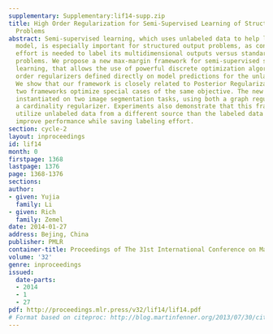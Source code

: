 ```yaml
---
supplementary: Supplementary:lif14-supp.zip
title: High Order Regularization for Semi-Supervised Learning of Structured Output
  Problems
abstract: Semi-supervised learning, which uses unlabeled data to help learn a discriminative
  model, is especially important for structured output problems, as considerably more
  effort is needed to label its multidimensional outputs versus standard single output
  problems. We propose a new max-margin framework for semi-supervised structured output
  learning, that allows the use of powerful discrete optimization algorithms and high
  order regularizers defined directly on model predictions for the unlabeled examples.
  We show that our framework is closely related to Posterior Regularization, and the
  two frameworks optimize special cases of the same objective. The new framework is
  instantiated on two image segmentation tasks, using both a graph regularizer and
  a cardinality regularizer. Experiments also demonstrate that this framework can
  utilize unlabeled data from a different source than the labeled data to significantly
  improve performance while saving labeling effort.
section: cycle-2
layout: inproceedings
id: lif14
month: 0
firstpage: 1368
lastpage: 1376
page: 1368-1376
sections: 
author:
- given: Yujia
  family: Li
- given: Rich
  family: Zemel
date: 2014-01-27
address: Bejing, China
publisher: PMLR
container-title: Proceedings of The 31st International Conference on Machine Learning
volume: '32'
genre: inproceedings
issued:
  date-parts:
  - 2014
  - 1
  - 27
pdf: http://proceedings.mlr.press/v32/lif14/lif14.pdf
# Format based on citeproc: http://blog.martinfenner.org/2013/07/30/citeproc-yaml-for-bibliographies/
---
```

